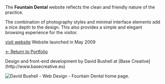 The **Fountain Dental** website reflects the clean and friendly nature of the practice.

The combination of photography styles and minimal interface elements add a nice depth to the design. This also provides a simple and elegant browsing experience for the visitor.

[visit website](http://www.fountaindental.net)
Website launched in May 2009

[← Return to Portfolio](/showcase)

<p class="p--small">Design and front-end development by David Bushell at [Base Creative](http://www.basecreative.eu)</p>

![David Bushell - Web Design - Fountain Dental home page.](/images/portfolio/web-design-fountain-dental-1.png)
